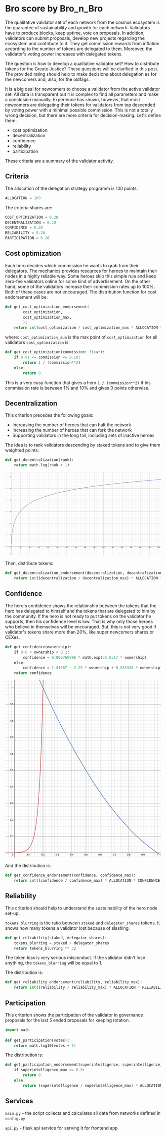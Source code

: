 # Bro score by Bro_n_Bro

The qualitative validator set of each network from the cosmos ecosystem is the guarantee of sustainability and growth for each network. Validators have to produce blocks, keep uptime, vote on proposals. In addition, validators can submit proposals, develop new projects regarding the ecosystem and contribute to it. They get commission rewards from inflation according to the number of tokens are delegated to them. Moreover, the validator's voting power increases with delegated tokens.

The question is how to develop a qualitative validator set? How to distribute tokens for the Greate Justice? These questions will be clarified in this post. The provided rating should help to make decisions about delegation as for the newcomers and, also, for the oldfags.

It is a big deal for newcomers to choose a validator from the active validator set. All data is transparent but it is complex to find all parameters and make a conclusion manually. Experience has shown, however, that most newcomers are delegating their tokens for validators from top descended by voting power with a minimal possible commission. This is not a totally wrong decision, but there are more criteria for decision-making. Let's define them:

- cost optimization
- decentralization
- confidence
- reliability
- participation

These criteria are a summary of the validator activity.

## Criteria

The allocation of the delegation strategy programm is 100 points.

```python
ALLOCATION = 100
```

The criteria shares are:

```python
COST_OPTIMIZATION = 0.20
DECENTRALIZATION = 0.20
CONFIDENCE = 0.20
RELIABILITY = 0.20
PARTICIPATION = 0.20
```

## Cost optimization

Each hero decides which commission he wants to grab from their delegators. The mechanics provides resources for heroes to maintain their nodes in a highly reliable way. Some heroes skip this simple rule and keep zero-fee validators online for some kind of advertisement. On the other hand, some of the validators increase their commission rates up to 100%. Both of these cases are not encouraged. The distribution function for cost endorsement will be:

```python
def get_cost_optimization_endorsement(
        cost_optimization,
        cost_optimization_max,
        ):
    return int(cost_optimization / cost_optimization_max * ALLOCATION * COST_OPTIMIZATION)
```

where:
`cost_optimization_sum` is the max point of `cost_optimization` for all validators
`cost_optimization` is:

```python
def get_cost_optimization(commission: float):
    if 0.01 <= commission <= 0.10:
        return 1 / (commission**2)
    else:
        return 0
```

This is a very easy function that gives a hero `1 / (commission**2)` if his commission rate is between 1% and 10% and gives 0 points otherwise.

## Decentralization

This criterion precedes the following goals:

- Increasing the number of heroes that can halt the network
- Increasing the number of heroes that can fork the network
- Supporting validators in the long tail, including sets of inactive heroes

The idea is to rank validators descending by staked tokens and to give them weighted points:

```python
def get_decentralization(rank):
    return math.log(rank + 1)
```

![decentralization](./img/decentralization.png)

Then, distribute tokens:

```python
def get_decentralization_endorsement(decentralization, decentralization_msx):
    return int((decentralization / decentralization_msx) * ALLOCATION * DECENTRALIZATION)
```

## Confidence

The hero's confidence shows the relationship between the tokens that the hero has delegated to himself and the tokens that are delegated to him by the community. If the hero is not ready to put tokens on the validator he supports, then his confidence level is low. That is why only those heroes who believe in themselves will be encouraged. But, this is not very good if validator's tokens share more than 20%, like super newcomers shares or CEXes.

```python
def get_confidence(ownership):
    if 0.0 < ownership < 0.2:
        confidence = 0.000768996 * math.exp(35.8517 * ownership)
    else:
        confidence = 1.41667 - 2.25 * ownership + 0.833333 * ownership**2
    return confidence
```

![confidence](./img/confidence.png)

And the distribution is:

```python
def get_confidence_endorsement(confidence, confidence_max):
    return int((confidence / confidence_max) * ALLOCATION * CONFIDENCE)
```

## Reliability

This criterion should help to understand the sustainability of the hero node set-up.

`tokens blurring` is the ratio between `staked` and `delegator_shares` tokens. It shows how many tokens a validator lost because of slashing. 

```python
def get_reliability(staked, delegator_shares):
    tokens_blurring = staked / delegator_shares
    return tokens_blurring ** 32
```

The token loss is very serious misconduct. If the validator didn't lose anything, the `tokens_blurring` will be equal to 1.

The distribution is:

```python
def get_reliability_endorsement(reliability, reliability_max):
    return int((reliability / reliability_max) * ALLOCATION * RELIABILITY)
```

## Participation

This criterion shows the participation of the validator in governance proposals for the last 5 ended proposals for keeping rotation.

```python
import math

def get_participation(votes):
    return math.log10(votes + 1)
```

The distribution is:

```python
def get_participation_endorsement(superintelligence, superintelligence_max):
    if superintelligence_max == 0.0:
        return 0
    else:
        return (superintelligence / superintelligence_max) * ALLOCATION * PARTICIPATION
```

## Services

`main.py` - the script collects and calculates all data from networks defined in `config.py`

`api.py` - flask api service for serving it for frontend app